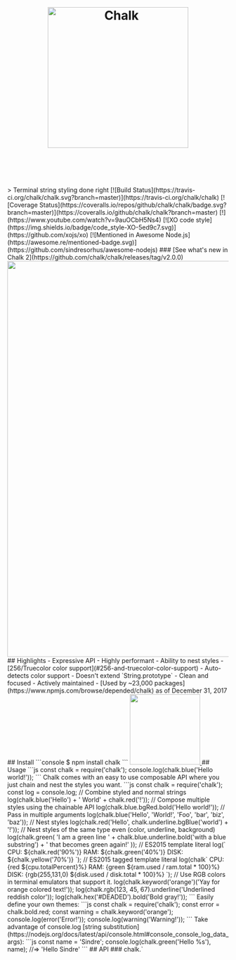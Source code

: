 <h1 align="center">
	<br>
	<br>
	<img width="320" src="media/logo.svg" alt="Chalk">
	<br>
	<br>
	<br>
</h1>
> Terminal string styling done right
[![Build Status](https://travis-ci.org/chalk/chalk.svg?branch=master)](https://travis-ci.org/chalk/chalk) [![Coverage Status](https://coveralls.io/repos/github/chalk/chalk/badge.svg?branch=master)](https://coveralls.io/github/chalk/chalk?branch=master) [!](https://www.youtube.com/watch?v=9auOCbH5Ns4) [![XO code style](https://img.shields.io/badge/code_style-XO-5ed9c7.svg)](https://github.com/xojs/xo) [![Mentioned in Awesome Node.js](https://awesome.re/mentioned-badge.svg)](https://github.com/sindresorhus/awesome-nodejs)
### [See what's new in Chalk 2](https://github.com/chalk/chalk/releases/tag/v2.0.0)
<img src="https://cdn.rawgit.com/chalk/ansi-styles/8261697c95bf34b6c7767e2cbe9941a851d59385/screenshot.svg" alt="" width="900">
## Highlights
- Expressive API
- Highly performant
- Ability to nest styles
- [256/Truecolor color support](#256-and-truecolor-color-support)
- Auto-detects color support
- Doesn't extend `String.prototype`
- Clean and focused
- Actively maintained
- [Used by ~23,000 packages](https://www.npmjs.com/browse/depended/chalk) as of December 31, 2017
## Install
```console
$ npm install chalk
```
<a href="https://www.patreon.com/sindresorhus">
	<img src="https://c5.patreon.com/external/logo/become_a_patron_button@2x.png" width="160">
</a>
## Usage
```js
const chalk = require('chalk');
console.log(chalk.blue('Hello world!'));
```
Chalk comes with an easy to use composable API where you just chain and nest the styles you want.
```js
const chalk = require('chalk');
const log = console.log;
// Combine styled and normal strings
log(chalk.blue('Hello') + ' World' + chalk.red('!'));
// Compose multiple styles using the chainable API
log(chalk.blue.bgRed.bold('Hello world!'));
// Pass in multiple arguments
log(chalk.blue('Hello', 'World!', 'Foo', 'bar', 'biz', 'baz'));
// Nest styles
log(chalk.red('Hello', chalk.underline.bgBlue('world') + '!'));
// Nest styles of the same type even (color, underline, background)
log(chalk.green(
	'I am a green line ' +
	chalk.blue.underline.bold('with a blue substring') +
	' that becomes green again!'
));
// ES2015 template literal
log(`
CPU: ${chalk.red('90%')}
RAM: ${chalk.green('40%')}
DISK: ${chalk.yellow('70%')}
`);
// ES2015 tagged template literal
log(chalk`
CPU: {red ${cpu.totalPercent}%}
RAM: {green ${ram.used / ram.total * 100}%}
DISK: {rgb(255,131,0) ${disk.used / disk.total * 100}%}
`);
// Use RGB colors in terminal emulators that support it.
log(chalk.keyword('orange')('Yay for orange colored text!'));
log(chalk.rgb(123, 45, 67).underline('Underlined reddish color'));
log(chalk.hex('#DEADED').bold('Bold gray!'));
```
Easily define your own themes:
```js
const chalk = require('chalk');
const error = chalk.bold.red;
const warning = chalk.keyword('orange');
console.log(error('Error!'));
console.log(warning('Warning!'));
```
Take advantage of console.log [string substitution](https://nodejs.org/docs/latest/api/console.html#console_console_log_data_args):
```js
const name = 'Sindre';
console.log(chalk.green('Hello %s'), name);
//=> 'Hello Sindre'
```
## API
### chalk.`<style>[.<style>...](string, [string...])`
Example: `chalk.red.bold.underline('Hello', 'world');`
Chain [styles](#styles) and call the last one as a method with a string argument. Order doesn't matter, and later styles take precedent in case of a conflict. This simply means that `chalk.red.yellow.green` is equivalent to `chalk.green`.
Multiple arguments will be separated by space.
### chalk.enabled
Color support is automatically detected, as is the level (see `chalk.level`). However, if you'd like to simply enable/disable Chalk, you can do so via the `.enabled` property.
Chalk is enabled by default unless explicitly disabled via the constructor or `chalk.level` is `0`.
If you need to change this in a reusable module, create a new instance:
```js
const ctx = new chalk.constructor({enabled: false});
```
### chalk.level
Color support is automatically detected, but you can override it by setting the `level` property. You should however only do this in your own code as it applies globally to all Chalk consumers.
If you need to change this in a reusable module, create a new instance:
```js
const ctx = new chalk.constructor({level: 0});
```
Levels are as follows:
0. All colors disabled
1. Basic color support (16 colors)
2. 256 color support
3. Truecolor support (16 million colors)
### chalk.supportsColor
Detect whether the terminal [supports color](https://github.com/chalk/supports-color). Used internally and handled for you, but exposed for convenience.
Can be overridden by the user with the flags `--color` and `--no-color`. For situations where using `--color` is not possible, add the environment variable `FORCE_COLOR=1` to forcefully enable color or `FORCE_COLOR=0` to forcefully disable. The use of `FORCE_COLOR` overrides all other color support checks.
Explicit 256/Truecolor mode can be enabled using the `--color=256` and `--color=16m` flags, respectively.
## Styles
### Modifiers
- `reset`
- `bold`
- `dim`
- `italic` *(Not widely supported)*
- `underline`
- `inverse`
- `hidden`
- `strikethrough` *(Not widely supported)*
- `visible` (Text is emitted only if enabled)
### Colors
- `black`
- `red`
- `green`
- `yellow`
- `blue` *(On Windows the bright version is used since normal blue is illegible)*
- `magenta`
- `cyan`
- `white`
- `gray` ("bright black")
- `redBright`
- `greenBright`
- `yellowBright`
- `blueBright`
- `magentaBright`
- `cyanBright`
- `whiteBright`
### Background colors
- `bgBlack`
- `bgRed`
- `bgGreen`
- `bgYellow`
- `bgBlue`
- `bgMagenta`
- `bgCyan`
- `bgWhite`
- `bgBlackBright`
- `bgRedBright`
- `bgGreenBright`
- `bgYellowBright`
- `bgBlueBright`
- `bgMagentaBright`
- `bgCyanBright`
- `bgWhiteBright`
## Tagged template literal
Chalk can be used as a [tagged template literal](http://exploringjs.com/es6/ch_template-literals.html#_tagged-template-literals).
```js
const chalk = require('chalk');
const miles = 18;
const calculateFeet = miles => miles * 5280;
console.log(chalk`
  There are {bold 5280 feet} in a mile.
  In {bold ${miles} miles}, there are {green.bold ${calculateFeet(miles)} feet}.
`);
```
Blocks are delimited by an opening curly brace (`{`), a style, some content, and a closing curly brace (`}`).
Template styles are chained exactly like normal Chalk styles. The following two statements are equivalent:
```js
console.log(chalk.bold.rgb(10, 100, 200)('Hello!'));
console.log(chalk`{bold.rgb(10,100,200) Hello!}`);
```
Note that function styles (`rgb()`, `hsl()`, `keyword()`, etc.) may not contain spaces between parameters.
All interpolated values (`` chalk`${foo}` ``) are converted to strings via the `.toString()` method. All curly braces (`{` and `}`) in interpolated value strings are escaped.
## 256 and Truecolor color support
Chalk supports 256 colors and [Truecolor](https://gist.github.com/XVilka/8346728) (16 million colors) on supported terminal apps.
Colors are downsampled from 16 million RGB values to an ANSI color format that is supported by the terminal emulator (or by specifying `{level: n}` as a Chalk option). For example, Chalk configured to run at level 1 (basic color support) will downsample an RGB value of #FF0000 (red) to 31 (ANSI escape for red).
Examples:
- `chalk.hex('#DEADED').underline('Hello, world!')`
- `chalk.keyword('orange')('Some orange text')`
- `chalk.rgb(15, 100, 204).inverse('Hello!')`
Background versions of these models are prefixed with `bg` and the first level of the module capitalized (e.g. `keyword` for foreground colors and `bgKeyword` for background colors).
- `chalk.bgHex('#DEADED').underline('Hello, world!')`
- `chalk.bgKeyword('orange')('Some orange text')`
- `chalk.bgRgb(15, 100, 204).inverse('Hello!')`
The following color models can be used:
- [`rgb`](https://en.wikipedia.org/wiki/RGB_color_model) - Example: `chalk.rgb(255, 136, 0).bold('Orange!')`
- [`hex`](https://en.wikipedia.org/wiki/Web_colors#Hex_triplet) - Example: `chalk.hex('#FF8800').bold('Orange!')`
- [`keyword`](https://www.w3.org/wiki/CSS/Properties/color/keywords) (CSS keywords) - Example: `chalk.keyword('orange').bold('Orange!')`
- [`hsl`](https://en.wikipedia.org/wiki/HSL_and_HSV) - Example: `chalk.hsl(32, 100, 50).bold('Orange!')`
- [`hsv`](https://en.wikipedia.org/wiki/HSL_and_HSV) - Example: `chalk.hsv(32, 100, 100).bold('Orange!')`
- [`hwb`](https://en.wikipedia.org/wiki/HWB_color_model)  - Example: `chalk.hwb(32, 0, 50).bold('Orange!')`
- `ansi16`
- `ansi256`
## Windows
If you're on Windows, do yourself a favor and use [`cmder`](http://cmder.net/) instead of `cmd.exe`.
## Origin story
[colors.js](https://github.com/Marak/colors.js) used to be the most popular string styling module, but it has serious deficiencies like extending `String.prototype` which causes all kinds of [problems](https://github.com/yeoman/yo/issues/68) and the package is unmaintained. Although there are other packages, they either do too much or not enough. Chalk is a clean and focused alternative.
## Related
- [chalk-cli](https://github.com/chalk/chalk-cli) - CLI for this module
- [ansi-styles](https://github.com/chalk/ansi-styles) - ANSI escape codes for styling strings in the terminal
- [supports-color](https://github.com/chalk/supports-color) - Detect whether a terminal supports color
- [strip-ansi](https://github.com/chalk/strip-ansi) - Strip ANSI escape codes
- [strip-ansi-stream](https://github.com/chalk/strip-ansi-stream) - Strip ANSI escape codes from a stream
- [has-ansi](https://github.com/chalk/has-ansi) - Check if a string has ANSI escape codes
- [ansi-regex](https://github.com/chalk/ansi-regex) - Regular expression for matching ANSI escape codes
- [wrap-ansi](https://github.com/chalk/wrap-ansi) - Wordwrap a string with ANSI escape codes
- [slice-ansi](https://github.com/chalk/slice-ansi) - Slice a string with ANSI escape codes
- [color-convert](https://github.com/qix-/color-convert) - Converts colors between different models
- [chalk-animation](https://github.com/bokub/chalk-animation) - Animate strings in the terminal
- [gradient-string](https://github.com/bokub/gradient-string) - Apply color gradients to strings
- [chalk-pipe](https://github.com/LitoMore/chalk-pipe) - Create chalk style schemes with simpler style strings
- [terminal-link](https://github.com/sindresorhus/terminal-link) - Create clickable links in the terminal
## Maintainers
- [Sindre Sorhus](https://github.com/sindresorhus)
- [Josh Junon](https://github.com/qix-)
## License
MIT
